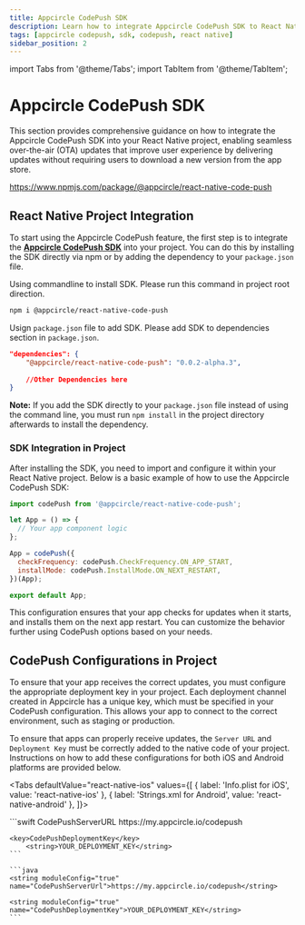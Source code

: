 ```yaml
---
title: Appcircle CodePush SDK
description: Learn how to integrate Appcircle CodePush SDK to React Native projects.
tags: [appcircle codepush, sdk, codepush, react native]
sidebar_position: 2
---
```


import Tabs from '@theme/Tabs';
import TabItem from '@theme/TabItem';

# Appcircle CodePush SDK

This section provides comprehensive guidance on how to integrate the Appcircle CodePush SDK into your React Native project, enabling seamless over-the-air (OTA) updates that improve user experience by delivering updates without requiring users to download a new version from the app store.

https://www.npmjs.com/package/@appcircle/react-native-code-push

## React Native Project Integration

To start using the Appcircle CodePush feature, the first step is to integrate the [**Appcircle CodePush SDK**](https://www.npmjs.com/package/@appcircle/react-native-code-push) into your project. You can do this by installing the SDK directly via npm or by adding the dependency to your `package.json` file.

Using commandline to install SDK. Please run this command in project root direction.

```bash
npm i @appcircle/react-native-code-push
```

Usign `package.json` file to add SDK. Please add SDK to dependencies section in `package.json`.

```json package.json
"dependencies": {
    "@appcircle/react-native-code-push": "0.0.2-alpha.3",
    
    //Other Dependencies here
}
```

**Note:** If you add the SDK directly to your `package.json` file instead of using the command line, you must run `npm install` in the project directory afterwards to install the dependency.

### SDK Integration in Project

After installing the SDK, you need to import and configure it within your React Native project. Below is a basic example of how to use the Appcircle CodePush SDK:

```javascript
import codePush from '@appcircle/react-native-code-push';

let App = () => {
  // Your app component logic
};

App = codePush({
  checkFrequency: codePush.CheckFrequency.ON_APP_START,
  installMode: codePush.InstallMode.ON_NEXT_RESTART,
})(App);

export default App;
```

This configuration ensures that your app checks for updates when it starts, and installs them on the next app restart. You can customize the behavior further using CodePush options based on your needs.


## CodePush Configurations in Project


To ensure that your app receives the correct updates, you must configure the appropriate deployment key in your project. Each deployment channel created in Appcircle has a unique key, which must be specified in your CodePush configuration. This allows your app to connect to the correct environment, such as staging or production.

To ensure that apps can properly receive updates, the `Server URL` and `Deployment Key` must be correctly added to the native code of your project. Instructions on how to add these configurations for both iOS and Android platforms are provided below.


<Tabs defaultValue="react-native-ios" values={[
{ label: 'Info.plist for iOS', value: 'react-native-ios' },
{ label: 'Strings.xml for Android', value: 'react-native-android' },
]}>

  <TabItem value="react-native-ios">
    ```swift
    <key>CodePushServerURL</key>
        <string>https://my.appcircle.io/codepush</string>

    <key>CodePushDeploymentKey</key>
        <string>YOUR_DEPLOYMENT_KEY</string>  
    ```
  </TabItem>

  <TabItem value="react-native-android">
  
    ```java
    <string moduleConfig="true" name="CodePushServerUrl">https://my.appcircle.io/codepush</string>

    <string moduleConfig="true" name="CodePushDeploymentKey">YOUR_DEPLOYMENT_KEY</string>
    ```
  </TabItem>

</Tabs>



